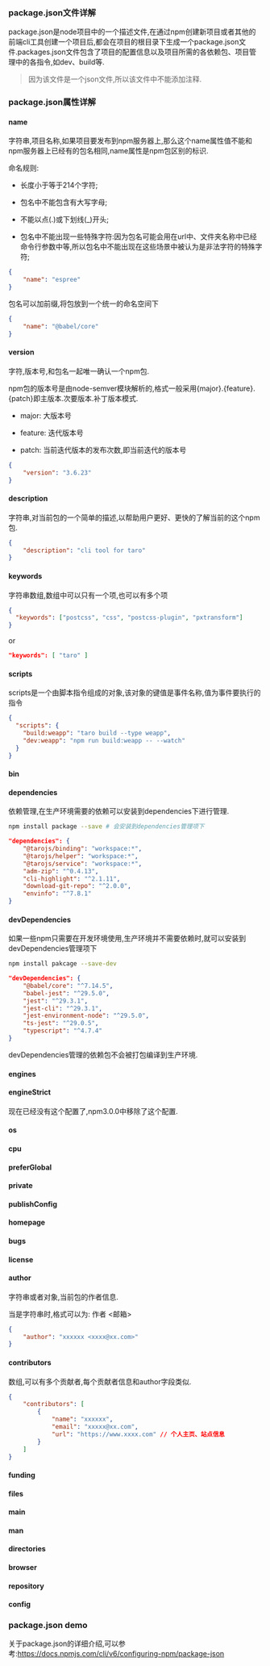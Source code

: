 ### package.json文件详解

package.json是node项目中的一个描述文件,在通过npm创建新项目或者其他的前端cli工具创建一个项目后,都会在项目的根目录下生成一个package.json文件.packages.json文件包含了项目的配置信息以及项目所需的各依赖包、项目管理中的各指令,如dev、build等.

> 因为该文件是一个json文件,所以该文件中不能添加注释.

### package.json属性详解

#### name

字符串,项目名称,如果项目要发布到npm服务器上,那么这个name属性值不能和npm服务器上已经有的包名相同,name属性是npm包区别的标识.

命名规则:

- 长度小于等于214个字符;

- 包名中不能包含有大写字母;

- 不能以点(.)或下划线(_)开头;

- 包名中不能出现一些特殊字符:因为包名可能会用在url中、文件夹名称中已经命令行参数中等,所以包名中不能出现在这些场景中被认为是非法字符的特殊字符;

```json
{
    "name": "espree"
}
```

包名可以加前缀,将包放到一个统一的命名空间下

```json
{
    "name": "@babel/core"
}
```

#### version

字符,版本号,和包名一起唯一确认一个npm包.

npm包的版本号是由node-semver模块解析的,格式一般采用{major}.{feature}.{patch}即主版本.次要版本.补丁版本模式.

- major: 大版本号

- feature: 迭代版本号

- patch: 当前迭代版本的发布次数,即当前迭代的版本号

```json
{
    "version": "3.6.23"
}
```

#### description

字符串,对当前包的一个简单的描述,以帮助用户更好、更快的了解当前的这个npm包.

```json
{
    "description": "cli tool for taro"
}
```

#### keywords

字符串数组,数组中可以只有一个项,也可以有多个项

```json
{
  "keywords": ["postcss", "css", "postcss-plugin", "pxtransform"]  
}
```
or
```json
"keywords": [ "taro" ]
```

#### scripts

scripts是一个由脚本指令组成的对象,该对象的键值是事件名称,值为事件要执行的指令

```json
{
  "scripts": {
    "build:weapp": "taro build --type weapp",
    "dev:weapp": "npm run build:weapp -- --watch"
  }
}
```

#### bin

#### dependencies

依赖管理,在生产环境需要的依赖可以安装到dependencies下进行管理.

```bash
npm install package --save # 会安装到dependencies管理项下
```

```json
"dependencies": {
    "@tarojs/binding": "workspace:*",
    "@tarojs/helper": "workspace:*",
    "@tarojs/service": "workspace:*",
    "adm-zip": "^0.4.13",
    "cli-highlight": "^2.1.11",
    "download-git-repo": "^2.0.0",
    "envinfo": "^7.8.1"
}
```

#### devDependencies

如果一些npm只需要在开发环境使用,生产环境并不需要依赖时,就可以安装到devDependencies管理项下

```bash
npm install pakcage --save-dev
```

```json
"devDependencies": {
    "@babel/core": "^7.14.5",
    "babel-jest": "^29.5.0",
    "jest": "^29.3.1",
    "jest-cli": "^29.3.1",
    "jest-environment-node": "^29.5.0",
    "ts-jest": "^29.0.5",
    "typescript": "^4.7.4"
}
```

devDependencies管理的依赖包不会被打包编译到生产环境.

#### engines

#### engineStrict

现在已经没有这个配置了,npm3.0.0中移除了这个配置.

#### os

#### cpu

#### preferGlobal

#### private

#### publishConfig

#### homepage

#### bugs

#### license

#### author

字符串或者对象,当前包的作者信息.

当是字符串时,格式可以为: 作者 <邮箱>

```json
{
    "author": "xxxxxx <xxxx@xx.com>"
}
```

#### contributors

数组,可以有多个贡献者,每个贡献者信息和author字段类似.

```json
{
    "contributors": [
        {
            "name": "xxxxxx",
            "email": "xxxxx@xx.com",
            "url": "https://www.xxxx.com" // 个人主页、站点信息
        }
    ]
}
```

#### funding

#### files

#### main

#### man

#### directories

#### browser

#### repository

#### config

### package.json demo


关于package.json的详细介绍,可以参考:https://docs.npmjs.com/cli/v6/configuring-npm/package-json